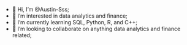 - 👋 Hi, I’m @Austin-Sss;
- 👀 I’m interested in data analytics and finance;
- 🌱 I’m currently learning SQL, Python, R, and C++;
- 💞️ I’m looking to collaborate on anything data analytics and finance related;


<!---
Austin-Sss/Austin-Sss is a ✨ special ✨ repository because its `README.md` (this file) appears on your GitHub profile.
You can click the Preview link to take a look at your changes.
--->
